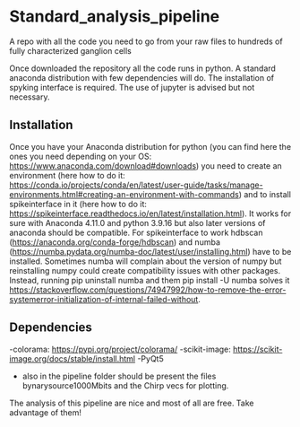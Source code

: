 # Standard_analysis_pipeline
A repo with all the code you need to go from your raw files to hundreds of fully characterized ganglion cells


Once downloaded the repository all the code runs in python. A standard anaconda distribution with few dependencies will do. The installation of spyking interface is required. The use of jupyter is advised but not necessary. 

## Installation
Once you have your Anaconda distribution for python (you can find here the ones you need depending on your OS: https://www.anaconda.com/download#downloads) you need to create an environment (here how to do it: https://conda.io/projects/conda/en/latest/user-guide/tasks/manage-environments.html#creating-an-environment-with-commands) and to install spikeinterface in it (here how to do it: https://spikeinterface.readthedocs.io/en/latest/installation.html). 
It works for sure with Anaconda 4.11.0 and python 3.9.16 but also later versions of anaconda should be compatible. For spikeinterface to work hdbscan (https://anaconda.org/conda-forge/hdbscan) and numba (https://numba.pydata.org/numba-doc/latest/user/installing.html) have to be installed. Sometimes numba will complain about the version of numpy but reinstalling numpy could create compatibility issues with other packages. Instead, running pip uninstall numba and them pip install -U numba solves it https://stackoverflow.com/questions/74947992/how-to-remove-the-error-systemerror-initialization-of-internal-failed-without. 

## Dependencies
-colorama: https://pypi.org/project/colorama/
-scikit-image: https://scikit-image.org/docs/stable/install.html
-PyQt5
- also in the pipeline folder should be present the files bynarysource1000Mbits and the Chirp vecs for plotting.

The analysis of this pipeline are nice and most of all are free. Take advantage of them!
